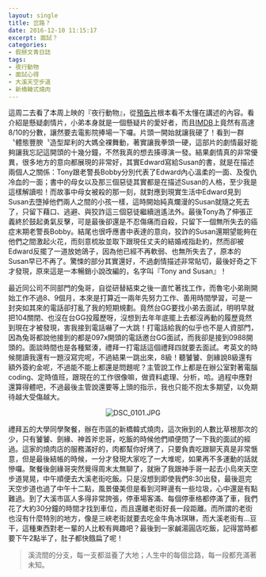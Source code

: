 ```yaml
---
layout: single
title: 岔路？
date: 2016-12-10 11:15:17
excerpt: 面試？
categories:
- 假掰文青日誌
tags:
- 夜行動物
- 面試心得
- 大溪天空步道
- 新橋韓式燒肉
---
```


這周二去看了本周上映的『夜行動物』，從<a href="https://www.youtube.com/watch?v=JOsEU5oYpTA">預告片</a>根本看不太懂在講述的內容。看介紹是懸疑劇情片，小弟本身就是一個懸疑片的愛好者，而且<a href="http://www.imdb.com/title/tt4550098/">IMDB</a>上竟然有高達8/10的分數，讓然要去電影院捧場一下囉。片頭一開始就讓我硬了！看到一群〝體態豐腴〝造型犀利的大媽全裸舞動，著實讓我拳頭一硬，這部片的劇情最好能夠讓我忘記這開頭的十幾分鐘，不然我真的想去揍導演一發。結果劇情真的非常優異，很多地方的意向都展現的非常好，其實Edward寫給Susan的書，就是在描述兩個人之關係：Tony跟老警長Bobby分別代表了Edward內心溫柔的一面、及復仇冷血的一面；書中的母女以及那三個惡徒其實都是在描述Susan的人格，至少我是這樣解讀啦！而故事中母女被殺的那一刻，就對應到現實生活中Edward見到Susan去墮掉他們兩人之間的小孩一樣，這時開始純真爛漫的Susan就隨之死去了，只留下藉口、逃避、與狡詐這三個惡徒繼續逍遙法外。最後Tony為了伸張正義終於鼓起勇氣反擊，可是最後卻還是不忍傷痛而自殺，只留下一個無所失去的癌症末期老警長Bobby。結尾也很呼應書中表達的意向，狡詐的Susan還期望能夠在他們之間激起火花，而刻意梳妝並取下跟現任丈夫的結婚戒指赴約，然而卻被Edward反擺了一道放她鴿子，因為他已經不再軟弱、也無所失去了，原本的Susan早已不再了。驚悚的部分其實還好，不過劇情描述非常貼切，最後好奇之下才發現，原來這是一本暢銷小說改編的，名字叫『Tony and Susan』！

最近同公司不同部門的兔哥，自從研替結束之後一直忙著找工作，而魯宅小弟剛開始工作不過8、9個月，本來是打算近一兩年先努力工作、善用時間學習，可是一封突如其來的電話卻打亂了我的短期規劃。竟然台GG要找小弟去面試，明明早就把104關閉、也沒在台GG投履歷呀，沒想到去年年底擺上去都沒再動的履歷竟然到現在才被發現，害我接到電話嚇了一大跳！打電話給我的似乎也不是人資部門，因為兔哥都說他接到的都是097x開頭的電話邀台GG面試，而我卻是接到0988開頭的。面談時間也是各種緊湊，禮拜一打電話這個禮拜四就要去面試。考英文的時候閱讀我還有一題沒寫完呢，不過結果一跳出來，8級！聽饕饕、劍緣說8級還有額外簽約金呢，不過能不能上都還是問題呢？主管說工作上都是在辦公室對著電腦coding、定時值班，跟現在的工作很像嘛，做資料處理、分析，哈。過程中應對還算得體吧，不過最後主管說還要等上頭的指示，我也只能不抱太多期望，以免期待越大受傷越大。

<p style="text-align:center"><img alt="DSC_0101.JPG" src="https://pic.pimg.tw/kwbuster/1481382459-3721666358_n.jpg?v=1481382472" title="DSC_0101.JPG"></p>

禮拜五的大學同學聚餐，辦在市區的新橋韓式燒肉，這次揪到的人數比草根那次的少，只有饕饕、劍緣、神首斧忠哥，吃飯的時候他們順便問了一下我的面試的經過。這家的燒肉店的服務滿好的，肉都幫你好烤了，只要負責吃跟聊天真是非常愜意，但是最後結帳的時候，一分才發現大家吃了一大堆呢，如果再不多運動的話就慘囉。聚餐後劍緣哥突然覺得周末太無聊了，就揪了我跟神手哥一起去小烏來天空步道晃晃，中午順便去大溪老街吃飯。只是沒想到即使我們8:30出發，最後逛完天空步道也過了中午十二點，風景優美但是看到河畔邊有一些垃圾，心中還是有點難過。到了大溪市區人多得非常誇張，停車場客滿、每個停車格都停滿了車，我們花了大約30分鐘的時間才找到車位，而且還離老街好長一段距離。而所謂的老街也沒有什麼特別的地方，像是三峽老街就要去吃金牛角冰琪琳，而大溪老街有...豆干，這種東西對老一輩的人比較有興趣吧？最後到一家鹹湯圓店吃飯，記得當時都要下午2點半了，肚子都快餓扁了呢！

>溪流間的分支，每一支都滋養了大地；人生中的每個岔路，每一段都充滿著未知。
